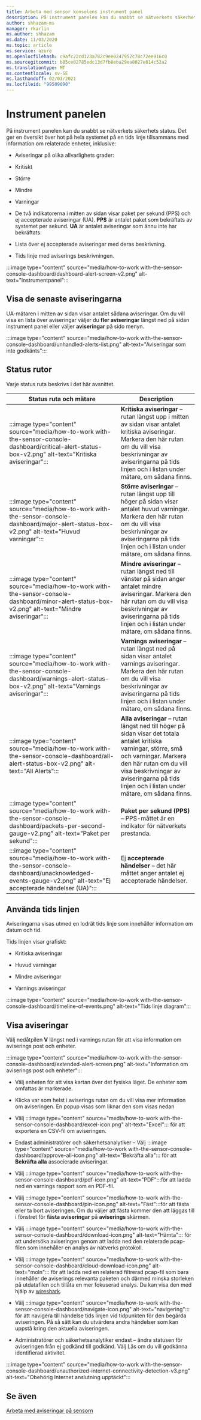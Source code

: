 ```yaml
---
title: Arbeta med sensor konsolens instrument panel
description: På instrument panelen kan du snabbt se nätverkets säkerhets status. Det ger en översikt över hot på hela systemet på en tids linje tillsammans med information om relaterade enheter.
author: shhazam-ms
manager: rkarlin
ms.author: shhazam
ms.date: 11/03/2020
ms.topic: article
ms.service: azure
ms.openlocfilehash: c9afc22cd123a782c9ee0247952c78c72ee916c0
ms.sourcegitcommit: b85ce02785edc13d7fb8eba29ea8027e614c52a2
ms.translationtype: MT
ms.contentlocale: sv-SE
ms.lasthandoff: 02/03/2021
ms.locfileid: "99509090"
---
```

# <a name="the-dashboard"></a>Instrument panelen

På instrument panelen kan du snabbt se nätverkets säkerhets status. Det ger en översikt över hot på hela systemet på en tids linje tillsammans med information om relaterade enheter, inklusive:

- Aviseringar på olika allvarlighets grader:

- Kritiskt

- Större

- Mindre

- Varningar

- De två indikatorerna i mitten av sidan visar paket per sekund (PPS) och ej accepterade aviseringar (UA). **PPS** är antalet paket som bekräftats av systemet per sekund. **UA** är antalet aviseringar som ännu inte har bekräftats.

- Lista över ej accepterade aviseringar med deras beskrivning.

- Tids linje med aviserings beskrivningen.

:::image type="content" source="media/how-to-work with-the-sensor-console-dashboard/dashboard-alert-screen-v2.png" alt-text="Instrumentpanel":::

## <a name="viewing-the-latest-alerts"></a>Visa de senaste aviseringarna

UA-mätaren i mitten av sidan visar antalet sådana aviseringar. Om du vill visa en lista över aviseringar väljer du **fler aviseringar** längst ned på sidan instrument panel eller väljer **aviseringar** på sido menyn.

:::image type="content" source="media/how-to-work with-the-sensor-console-dashboard/unhandled-alerts-list.png" alt-text="Aviseringar som inte godkänts":::

## <a name="status-boxes"></a>Status rutor

Varje status ruta beskrivs i det här avsnittet.

| Status ruta och mätare | Description |
| -------------- | -------------- |
| :::image type="content" source="media/how-to-work with-the-sensor-console-dashboard/critical-alert-status-box-v2.png" alt-text="Kritiska aviseringar"::: | **Kritiska aviseringar** – rutan längst upp i mitten av sidan visar antalet kritiska aviseringar. Markera den här rutan om du vill visa beskrivningar av aviseringarna på tids linjen och i listan under mätare, om sådana finns.                              |
| :::image type="content" source="media/how-to-work with-the-sensor-console-dashboard/major-alert-status-box-v2.png" alt-text="Huvud varningar"::: | **Större aviseringar** – rutan längst upp till höger på sidan visar antalet huvud varningar. Markera den här rutan om du vill visa beskrivningar av aviseringarna på tids linjen och i listan under mätare, om sådana finns.                                     |
| :::image type="content" source="media/how-to-work with-the-sensor-console-dashboard/minor-alert-status-box-v2.png" alt-text="Mindre aviseringar"::: | **Mindre aviseringar** – rutan längst ned till vänster på sidan anger antalet mindre aviseringar. Markera den här rutan om du vill visa beskrivningar av aviseringarna på tids linjen och i listan under mätare, om sådana finns.                                   |
| :::image type="content" source="media/how-to-work with-the-sensor-console-dashboard/warnings-alert-status-box-v2.png" alt-text="Varnings aviseringar"::: | **Varnings aviseringar** – rutan längst ned på sidan visar antalet varnings aviseringar. Markera den här rutan om du vill visa beskrivningar av aviseringarna på tids linjen och i listan under mätare, om sådana finns.                             |
| :::image type="content" source="media/how-to-work with-the-sensor-console-dashboard/all-alert-status-box-v2.png" alt-text="All Alerts"::: | **Alla aviseringar** – rutan längst ned till höger på sidan visar det totala antalet kritiska varningar, större, små och varningar. Markera den här rutan om du vill visa beskrivningar av aviseringarna på tids linjen och i listan under mätare, om sådana finns. |
| :::image type="content" source="media/how-to-work with-the-sensor-console-dashboard/packets-per-second-gauge-v2.png" alt-text="Paket per sekund"::: | **Paket per sekund (PPS)** – PPS-måttet är en indikator för nätverkets prestanda. |
| :::image type="content" source="media/how-to-work with-the-sensor-console-dashboard/unacknowledged-events-gauge-v2.png" alt-text="Ej accepterade händelser (UA)"::: | Ej **accepterade händelser** – det här måttet anger antalet ej accepterade händelser.

## <a name="using-the-timeline"></a>Använda tids linjen

Aviseringarna visas utmed en lodrät tids linje som innehåller information om datum och tid.

Tids linjen visar grafiskt:

- Kritiska aviseringar

- Huvud varningar

- Mindre aviseringar

- Varnings aviseringar

:::image type="content" source="media/how-to-work with-the-sensor-console-dashboard/timeline-of-events.png" alt-text="Tids linje diagram":::

## <a name="viewing-alerts"></a>Visa aviseringar

Välj nedåtpilen **V** längst ned i varnings rutan för att visa information om aviserings post och enheter.

:::image type="content" source="media/how-to-work with-the-sensor-console-dashboard/extended-alert-screen.png" alt-text="Information om aviserings post och enheter":::

- Välj enheten för att visa kartan över det fysiska läget. De enheter som omfattas är markerade.

- Klicka var som helst i aviserings rutan om du vill visa mer information om aviseringen. En popup visas som liknar den som visas nedan

- Välj :::image type="content" source="media/how-to-work with-the-sensor-console-dashboard/excel-icon.png" alt-text="Excel"::: för att exportera en CSV-fil om aviseringen.

- Endast administratörer och säkerhetsanalytiker – Välj :::image type="content" source="media/how-to-work with-the-sensor-console-dashboard/approve-all-icon.png" alt-text="Bekräfta alla"::: för att **Bekräfta alla** associerade aviseringar.

- Välj :::image type="content" source="media/how-to-work with-the-sensor-console-dashboard/pdf-icon.png" alt-text="PDF":::för att ladda ned en varnings rapport som en PDF-fil.

- Välj :::image type="content" source="media/how-to-work with-the-sensor-console-dashboard/pin-icon.png" alt-text="Fäst":::för att fästa eller ta bort aviseringen. Om du väljer att fästa kommer den att läggas till i fönstret för **fästa aviseringar** på **aviserings** skärmen.

- Välj :::image type="content" source="media/how-to-work with-the-sensor-console-dashboard/download-icon.png" alt-text="Hämta"::: för att undersöka aviseringen genom att ladda ned den relaterade pcap-filen som innehåller en analys av nätverks protokoll.

- Välj :::image type="content" source="media/how-to-work with-the-sensor-console-dashboard/cloud-download-icon.png" alt-text="moln"::: för att ladda ned en relaterad filtrerad pcap-fil som bara innehåller de aviserings relevanta paketen och därmed minska storleken på utdatafilen och tillåta en mer fokuserad analys. Du kan visa den med hjälp av [wireshark](https://www.wireshark.org/).

- Välj :::image type="content" source="media/how-to-work with-the-sensor-console-dashboard/navigate-icon.png" alt-text="navigering"::: för att navigera till händelse tids linjen vid tidpunkten för den begärda aviseringen. På så sätt kan du utvärdera andra händelser som kan uppstå kring den aktuella aviseringen.

- Administratörer och säkerhetsanalytiker endast – ändra statusen för aviseringen från ej godkänd till godkänd. Välj Läs om du vill godkänna identifierad aktivitet.

:::image type="content" source="media/how-to-work with-the-sensor-console-dashboard/unauthorized-internet-connectivity-detection-v3.png" alt-text="Obehörig Internet anslutning upptäckt":::

## <a name="see-also"></a>Se även

[Arbeta med aviseringar på sensorn](how-to-work-with-alerts-on-your-sensor.md)
